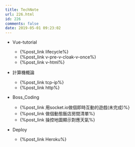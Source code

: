 ```yaml
---
title: TechNote
url: 226.html
id: 226
comments: false
date: 2019-05-01 09:23:02
---
```


- Vue-tutorial

  - {%post_link lifecycle%}
  - {%post_link v-pre-v-cloak-v-once%}
  - {%post_link v-html%}

- 計算機概論
  - {%post_link tcp-ip%}
  - {%post_link http%}
- Boss_Coding
  - {%post_link 用socket.io做個即時互動的遊戲(未完成)%}
  - {%post_link 做個動態飯店房間清單%}
  - {%post_link 操控地圖顯示對應天氣%}
- Deploy
  - {%post_link Heroku%}
